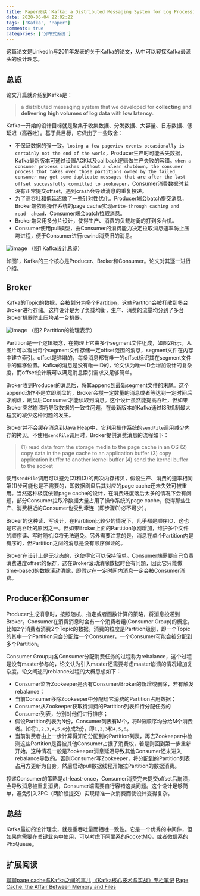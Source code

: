 ```yaml
---
title: Paper阅读：Kafka: a Distributed Messaging System for Log Processing
date: 2020-06-04 22:02:22
tags: ['Kafka', 'Paper']
comments: true
categories: ['分布式系统']
---
```


这篇论文是LinkedIn与2011年发表的关于Kafka的论文，从中可以窥探Kafka最源头的设计理念。

<!--more-->

## 总览

论文开篇就介绍到Kafka是：
> a distributed messaging system that we developed for **collecting** and **delivering high volumes of log data** with **low latency**.

Kafka一开始的设计目标就是聚集于收集数据、分发数据、大容量、日志数据、低延迟（高吞吐）。基于此目标，它做出了一些取舍：
- 不保证数据的强一致。`losing a few pageview events occasionally is certainly not the end of the world`，Producer生产时可能丢失数据，Kafka最新版本可通过设置ACK以及callback逻辑做生产失败的容错。`when a consumer process crashes without a clean shutdown, the consumer process that takes over those partitions owned by the failed consumer may get some duplicate messages that are after the last offset successfully committed to zookeeper`，Consumer消费数据时若没有正常提交offset，遇到crash会导致消息的重复投递。
- 为了高吞吐和低延迟做了一些针对性优化。Producer端会batch提交消息，Broker端依赖操作系统的page cache实现`write-through caching and read- ahead`，Consumer端会batch拉取消息。
- Broker端采用多分片设计，使得生产、消费的负载均衡的打到多台机。
- Consumer使用pull模型，由Consumer的消费能力决定拉取消息速率防止压垮进程，便于Consumer进行rewind消费旧的消息。

![image](https://user-images.githubusercontent.com/4915189/83505149-f86d2000-a4f7-11ea-9955-be8e4104cb55.png)
（图1 Kafka设计总览）

如图1，Kafka的三个核心是Producer、Broker和Consumer。论文对其逐一进行介绍。

## Broker

Kafka的Topic的数据，会被划分为多个Partition，这些Partiton会被打散到多台Broker进行存储。这样设计是为了负载均衡，生产、消费的流量均分到了多台Broker机器防止压垮某一台机器。

![image](https://user-images.githubusercontent.com/4915189/83505122-f0ad7b80-a4f7-11ea-967a-2c2b4717e9e9.png)
（图2 Partition的物理表示）

Partition是一个逻辑概念，在物理上它由多个segment文件组成，如图2所示。从图片可以看出每个segment文件存储一定offset范围的消息，segment文件在内存中建立索引。offset是递增的，每条消息都有唯一的offset标识其在segment文件中的偏移位置。Kafka的消息是没有唯一ID的，论文认为唯一ID会增加设计的复杂度，而offset设计既可以满足消息索引需求又足够简单。

Broker收到Producer的消息后，将其append到最新segment文件的末尾。这个append动作不是立即刷盘的，Broker会攒一定数量的消息或者等达到一定时间后才刷盘，刷盘后Consumer才能读取到消息。这个设计虽然能提高吞吐，但如果Broker突然崩溃将导致数据的一致性问题，在最新版本的Kafka通过ISR机制最大程度的减少这种问题的发生。

Broker并不会缓存消息到Java Heap中，它利用操作系统的`sendFile`调用减少内存的拷贝。不使用`sendFile`调用时，Broker提供消费消息的流程如下：
> (1) read data from the storage media to the page cache in an OS
> (2) copy data in the page cache to an application buffer
> (3) copy application buffer to another kernel buffer
> (4) send the kernel buffer to the socket

使用`sendFile`调用可以避免(2)和(3)的两次内存拷贝，假设生产、消费的速率相同第(1)步可能也是不需要的，即数据刷盘后其对应的page cache还未失效可被重用。当然这种极度依赖page cache的设计，在消费进度落后太多的情况下会有问题，部分Consumer拉取冷数据大量占用了操作系统的page cache，使得那些生产、消费相近的Consumer也受到牵连（即步骤(1)必不可少）。

Broker的这种读、写设计，在Partition比较少的情况下，几乎都是顺序IO，这也是它高吞吐的原因之一。但如果Broker上面的Partition急剧增加，维护多个文件的顺序读、写时随机IO将无法避免。另外需要注意的是，消息在单个Partition内是有序的，但Partition之间的消息是没有顺序保证的。

Broker在设计上是无状态的，这使得它可以保持简单。Consumer端需要自己负责消费进度offset的保存，这在Broker滚动清除数据时会有问题，因此它只能做time-based的数据滚动清除，即假定在一定时间内消息一定会被Consumer消费。

## Producer和Consumer

Producer生成消息时，按照随机、指定或者函数计算的策略，将消息投递到Broker。Consumer在消费消息时会有一个消费者组(Consumer Group)的概念，比如2个消费者消费2个Topic的数据。消费的粒度是Partition级别，即一个Topic的其中一个Partition只会分配给一个Consumer，一个Consumer可能会被分配到多个Partition。

Consumer Group内各Consumer分配消费任务的过程称为rebalance，这个过程是没有master参与的，论文认为引入master还需要考虑master崩溃的情况增加复杂度。论文阐述的reblance过程的大概思想如下：
- Consumer监听Zookeeper是否有Consumer/Broker的新增或删除，若有触发rebalance；
- 当前Consumer移除Zookeeper中分配给它消费的Partition占用数据；
- Consumer从Zookeeper获取待消费的Partition列表和待分配任务的Consumer列表，分别对他们进行排序；
- 假设Partition列表为N份，Consumer列表有M个，将N份顺序均分给M个消费者。如将`1,2,3,4,5,6`分成2份，即`1,2,3`和`4,5,6`。
- 当前消费者由上一步计算得知它分配到的Partition列表，再去Zookeeper中检测这些Partition是否被其他Consumer占据了消费权，若是则回到第一步重新开始，这种情况一般是Zookeeper消息延迟导致其他Consumer还未进入rebalance导致的。否则Consumer写Zookeeper，将分配到的Partition列表占用方更新为自身，然后启动pull数据线程开始拉Partition的数据消费。

投递Consumer的策略是at-least-once，Consumer消费完未提交offset后崩溃，会导致消息被重复消费，Consumer端需要自行容错这类问题。这个设计足够简单，避免引入2PC（两阶段提交）实现精准一次消费而使设计变得复杂。

## 总结

Kafka最初的设计理念，就是重吞吐量而牺牲一致性。它是一个优秀的中间件，但如果你需要在关键业务中使用，可以考虑下阿里系的RocketMQ，或者微信系的PhxQueue。

## 扩展阅读

[聊聊page cache与Kafka之间的事儿](https://cloud.tencent.com/developer/article/1488144)
[《Kafka核心技术与实战》专栏笔记](https://zhangjunjia.github.io/2020/01/03/kafka-geekbang-note/)
[Page Cache, the Affair Between Memory and Files](https://manybutfinite.com/post/page-cache-the-affair-between-memory-and-files/)
